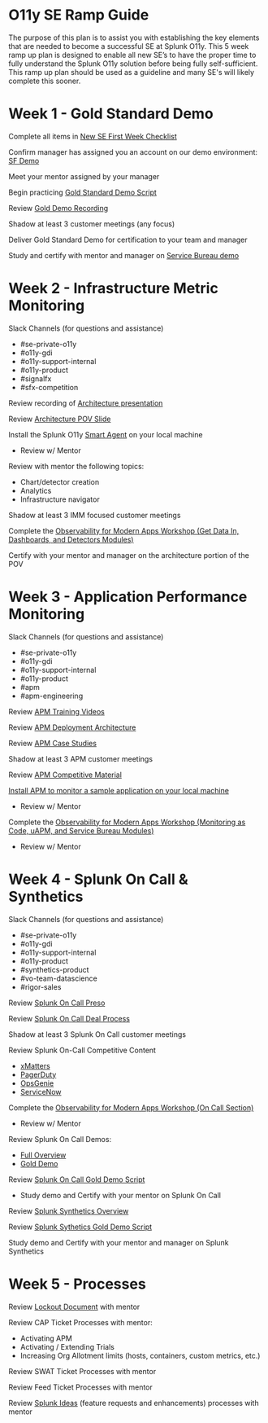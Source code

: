 # O11y SE Ramp Guide
The purpose of this plan is to assist you with establishing the key elements that are needed to become a successful SE at Splunk O11y.  This 5 week ramp up plan is designed to enable all new SE’s to have the proper time to fully understand the Splunk O11y solution before being fully self-sufficient.  This ramp up plan should be used as a guideline and many SE's will likely complete this sooner.

# Week 1 - Gold Standard Demo
Complete all items in [New SE First Week Checklist](https://signalfuse.atlassian.net/wiki/spaces/SE/pages/890667257/New+SE+First+Week+Checklist)

Confirm manager has assigned you an account on our demo environment: [SF Demo](http://sfdemo.signalfx.com)

Meet your mentor assigned by your manager 

Begin practicing [Gold Standard Demo Script](https://docs.google.com/document/d/1rpNwGcGnSi85uK9cGsfXYZiPH0b8OyYwsfcU0Ig47nQ/edit?usp=sharing)

Review [Gold Demo Recording](https://events.splunk.com/Observability-Demo?_lrsc=2ed6a1a2-ea9d-4284-97d2-10609d51aac7&trk=li-leap&)

Shadow at least 3 customer meetings (any focus)

Deliver Gold Standard Demo for certification to your team and manager

Study and certify with mentor and manager on [Service Bureau demo](https://drive.google.com/file/d/1E-vrAJJapu078wnn9Uy3ykthgHI2b6NX/view?usp=sharing)

# Week 2 - Infrastructure Metric Monitoring

Slack Channels (for questions and assistance)
- #se-private-o11y
- #o11y-gdi
- #o11y-support-internal
- #o11y-product
- #signalfx
- #sfx-competition

Review recording of [Architecture presentation](https://drive.google.com/file/d/1FARqNRVBQgsmQpLH-w3rX2hJFB1BioTs/view?usp=sharing)

Review [Architecture POV Slide](https://docs.google.com/presentation/d/109NBgJjxeLxza3SBr0_jrBA610eIcat3HZXwArseh94/edit?usp=sharing)

Install the Splunk O11y [Smart Agent](https://github.com/jlawtonSFX/o11yseramp/tree/main/Week%202/Kubernetes%20Advanced%20Installation) on your local machine
- Review w/ Mentor

Review with mentor the following topics:
- Chart/detector creation
- Analytics
- Infrastructure navigator

Shadow at least 3 IMM focused customer meetings

Complete the [Observability for Modern Apps Workshop (Get Data In, Dashboards, and Detectors Modules)](https://signalfx.github.io/observability-workshop/latest/)

Certify with your mentor and manager on the architecture portion of the POV

# Week 3 - Application Performance Monitoring

Slack Channels (for questions and assistance)
- #se-private-o11y
- #o11y-gdi
- #o11y-support-internal
- #o11y-product
- #apm
- #apm-engineering

Review [APM Training Videos](https://drive.google.com/drive/folders/1vUbI_xbPe5J9HVdhAPSglX3kVI2g9NEb?usp=sharing)

Review [APM Deployment Architecture](https://docs.signalfx.com/en/latest/apm/apm-getting-started/apm-architecture-overview.html#deploy-the-smart-agent-for-splunk-apm)

Review [APM Case Studies](https://drive.google.com/drive/folders/1EHuZI_9Fmtr5KF8XhEOLZrRizc8MNdn8?usp=sharing) 

Shadow at least 3 APM customer meetings

Review [APM Competitive Material](https://learning.splunk.com/learn/course/3049/play/15660/signalfx-infrastructure-monitoring-apm-competitors-cec-course)

[Install APM to monitor a sample application on your local machine](https://github.com/jlawtonSFX/o11yseramp/tree/main/Week%203/Instrumenting%20Ruby%20With%20Splunk%20APM)
- Review w/ Mentor

Complete the [Observability for Modern Apps Workshop (Monitoring as Code, uAPM, and Service Bureau Modules)](https://signalfx.github.io/observability-workshop/latest/)
- Review w/ Mentor

# Week 4 - Splunk On Call & Synthetics

Slack Channels (for questions and assistance)
- #se-private-o11y
- #o11y-gdi
- #o11y-support-internal
- #o11y-product
- #synthetics-product
- #vo-team-datascience
- #rigor-sales

Review [Splunk On Call Preso](https://docs.google.com/presentation/d/1ZRD7Lz6-MAFAgKwQhX8mxYEe0SOEHJoeByLxwQ1onYc/edit#slide=id.p1)

Review [Splunk On Call Deal Process](https://docs.google.com/presentation/d/1D9uqbuIBfxVCwcwJ4vTNfD326h2LL2Vj5GQdutIR6Jc/edit)

Shadow at least 3 Splunk On Call customer meetings

Review Splunk On-Call Competitive Content
- [xMatters](https://fieldenablement.splunk.com/en/Competitive/Comp-OPS-MGMT-xMatters.html)
- [PagerDuty](https://fieldenablement.splunk.com/en/Competitive/Comp-OPS-MGMT-PagerDuty.html)
- [OpsGenie](https://fieldenablement.splunk.com/en/Competitive/Comp-OPS-MGMT-OpsGenie.html)
- [ServiceNow](https://fieldenablement.splunk.com/en/Competitive/Comp-OPS-MGMT-ServiceNow.html)

Complete the [Observability for Modern Apps Workshop (On Call Section)](https://signalfx.github.io/observability-workshop/latest/)
- Review w/ Mentor

Review Splunk On Call Demos:

- [Full Overview](https://splunk.zoom.us/rec/play/-TYyk_P7aKlp4QXR6YloYTeNEQyBlvAj-M16LooS48wBUvLFGg078KM9Uw0UcbNkTfy_kK31P4UTx24f.c6IpxLne78NIkqk0?continueMode=true)
- [Gold Demo](https://victorops.hubs.vidyard.com/watch/EbKG89f4Zce46ZfU9i2yk8)

Review [Splunk On Call Gold Demo Script](https://docs.google.com/document/d/16B1iHe_ML-XXd0YJyXhaNY9wmDwLuQU6fa2_49WqRfY/edit#)
- Study demo and Certify with your mentor on Splunk On Call

Review [Splunk Synthetics Overview](https://splunk.zoom.us/rec/play/ZqDBb5OnuyAU2kM7EsEZbowkZvsi6UQjLFEc96ik3VV8DxzDCYnq1BahYl60Oa_lqFXkLzRtC2L_Ck7x.WWOiukXT4WLMsxjt?startTime=1611168335000)

Review [Splunk Sythetics Gold Demo Script](https://docs.google.com/presentation/d/1VF2Egs9c3x8fljcW9ie4TDAQDkr--5RBLnSzRNJUpkA/edit?usp=sharing)

Study demo and Certify with your mentor and manager on Splunk Synthetics

# Week 5 - Processes
Review [Lockout Document](https://docs.google.com/spreadsheets/d/1snTo5ugYSzR9y3x4gszs5cogbkNpBrRCgzJD2esGHhA/edit?usp=sharing) with mentor

Review CAP Ticket Processes with mentor:
- Activating APM
- Activating / Extending Trials
- Increasing Org Allotment limits (hosts, containers, custom metrics, etc.)

Review SWAT Ticket Processes with mentor

Review Feed Ticket Processes with mentor

Review [Splunk Ideas](https://ideas.splunk.com/) (feature requests and enhancements) processes with mentor
